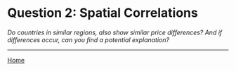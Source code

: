 # Question 2: Spatial Correlations
*Do countries in similar regions, also show similar price differences? And if differences occur, can you find a potential explanation?*

<hr>

<a href="/DAV/dashboard">Home</a>
